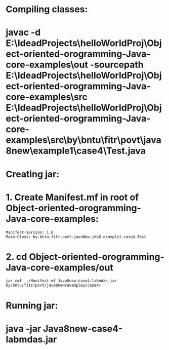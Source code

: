# Compiling classes:
# javac -d E:\IdeadProjects\helloWorldProj\Object-oriented-orogramming-Java-core-examples\out -sourcepath E:\IdeadProjects\helloWorldProj\Object-oriented-orogramming-Java-core-examples\src E:\IdeadProjects\helloWorldProj\Object-oriented-orogramming-Java-core-examples\src\by\bntu\fitr\povt\java8new\example1\case4\Test.java

# Creating jar:
# 1. Create Manifest.mf in root of Object-oriented-orogramming-Java-core-examples:
    Manifest-Version: 1.0
    Main-Class: by.bntu.fitr.povt.javaNew.jdk8.example1.case4.Test
# 2. cd Object-oriented-orogramming-Java-core-examples/out
    jar cmf ../Manifest.mf Java8new-case4-labmdas.jar by/bntu/fitr/povt/java8new/example1/case4/

# Running jar:
# java -jar Java8new-case4-labmdas.jar

